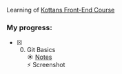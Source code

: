 Learning of [Kottans Front-End Course](https://github.com/kottans/frontend)

### My progress:

- [x] 0. Git Basics  
     :sunny: [Notes](git_basics/README.md)  
     :zap: Screenshot
